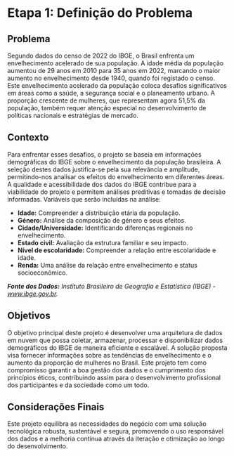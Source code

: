 # Etapa 1: Definição do Problema  

## Problema  
Segundo dados do censo de 2022 do IBGE, o Brasil enfrenta um envelhecimento acelerado de sua população. A idade média da população aumentou de 29 anos em 2010 para 35 anos em 2022, marcando o maior aumento no envelhecimento desde 1940, quando foi registado o censo. Este envelhecimento acelerado da população coloca desafios significativos em áreas como a saúde, a segurança social e o planeamento urbano. A proporção crescente de mulheres, que representam agora 51,5% da população, também requer atenção especial no desenvolvimento de políticas nacionais e estratégias de mercado.

## Contexto  
Para enfrentar esses desafios, o projeto se baseia em informações demográficas do IBGE sobre o envelhecimento da população brasileira. A seleção destes dados justifica-se pela sua relevância e amplitude, permitindo-nos analisar os efeitos do envelhecimento em diferentes áreas. A qualidade e acessibilidade dos dados do IBGE contribue para a viabilidade do projeto e permitem análises preditivas e tomadas de decisão informadas. Variáveis que serão incluídas na análise:
- **Idade:** Compreender a distribuição etária da população.
- **Género:** Análise da composição de género e seus efeitos.
- **Cidade/Universidade:** Identificando diferenças regionais no envelhecimento.
- **Estado civil:** Avaliação da estrutura familiar e seu impacto.
- **Nível de escolaridade:** Compreender a relação entre escolaridade e idade.
- **Renda:** Uma análise da relação entre envelhecimento e status socioeconômico.
  
***Fonte dos Dados:*** *Instituto Brasileiro de Geografia e Estatística (IBGE) - www.ibge.gov.br.*

## Objetivos  
O objetivo principal deste projeto é desenvolver uma arquitetura de dados em nuvem que possa coletar, armazenar, processar e disponibilizar dados demográficos do IBGE de maneira eficiente e escalável. A solução proposta visa fornecer informações sobre as tendências de envelhecimento e o aumento da proporção de mulheres no Brasil. Este projeto tem como compromisso garantir a boa gestão dos dados e o cumprimento dos princípios éticos, contribuindo assim para o desenvolvimento profissional dos participantes e da sociedade como um todo.

## Considerações Finais  
Este projeto equilibra as necessidades do negócio com uma solução tecnológica robusta, sustentável e segura, promovendo o uso responsável dos dados e a melhoria contínua através da iteração e otimização ao longo do desenvolvimento.

